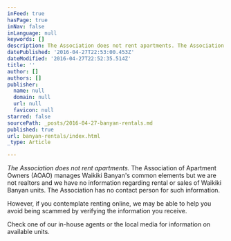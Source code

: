 ```yaml
---
inFeed: true
hasPage: true
inNav: false
inLanguage: null
keywords: []
description: The Association does not rent apartments. The Association of Apartment Owners (AOAO) manages Waikiki Banyan’s common elements but we are not realtors and we have no information regarding rental or sales of Waikiki Banyan units. The Association has no contact person for such information.
datePublished: '2016-04-27T22:53:00.453Z'
dateModified: '2016-04-27T22:52:35.514Z'
title: ''
author: []
authors: []
publisher:
  name: null
  domain: null
  url: null
  favicon: null
starred: false
sourcePath: _posts/2016-04-27-banyan-rentals.md
published: true
url: banyan-rentals/index.html
_type: Article

---
```

_The Association does not rent apartments._ The Association of Apartment Owners (AOAO) manages Waikiki Banyan's common elements but we are not realtors and we have no information regarding rental or sales of Waikiki Banyan units. The Association has no contact person for such information.

However, if you contemplate renting online, we may be able to help you avoid being scammed by verifying the information you receive.

Check one of our in-house agents or the local media for information on available units.